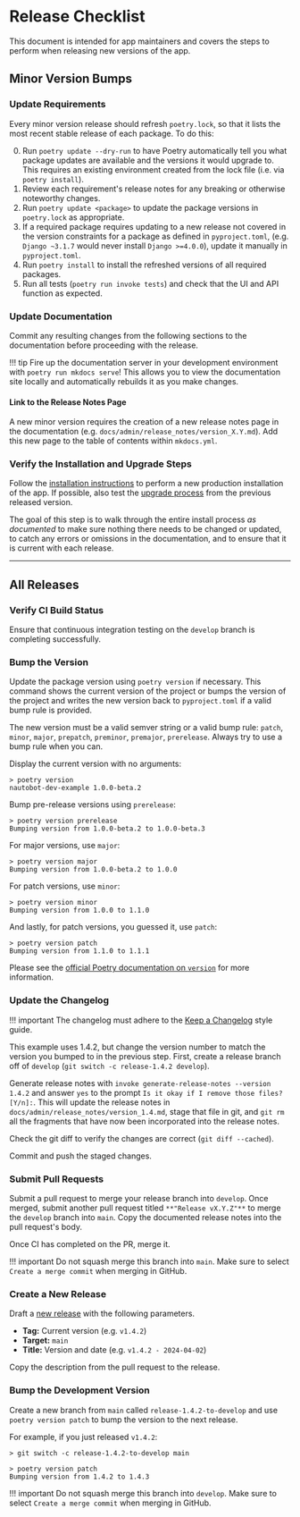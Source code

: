 # Release Checklist

This document is intended for app maintainers and covers the steps to perform when releasing new versions of the app.

## Minor Version Bumps

### Update Requirements

Every minor version release should refresh `poetry.lock`, so that it lists the most recent stable release of each package. To do this:

0. Run `poetry update --dry-run` to have Poetry automatically tell you what package updates are available and the versions it would upgrade to. This requires an existing environment created from the lock file (i.e. via `poetry install`).
1. Review each requirement's release notes for any breaking or otherwise noteworthy changes.
2. Run `poetry update <package>` to update the package versions in `poetry.lock` as appropriate.
3. If a required package requires updating to a new release not covered in the version constraints for a package as defined in `pyproject.toml`, (e.g. `Django ~3.1.7` would never install `Django >=4.0.0`), update it manually in `pyproject.toml`.
4. Run `poetry install` to install the refreshed versions of all required packages.
5. Run all tests (`poetry run invoke tests`) and check that the UI and API function as expected.

### Update Documentation

Commit any resulting changes from the following sections to the documentation before proceeding with the release.

!!! tip
    Fire up the documentation server in your development environment with `poetry run mkdocs serve`! This allows you to view the documentation site locally and automatically rebuilds it as you make changes.

#### Link to the Release Notes Page

A new minor version requires the creation of a new release notes page in the documentation (e.g. `docs/admin/release_notes/version_X.Y.md`). Add this new page to the table of contents within `mkdocs.yml`.

### Verify the Installation and Upgrade Steps

Follow the [installation instructions](../admin/install.md) to perform a new production installation of the app. If possible, also test the [upgrade process](../admin/upgrade.md) from the previous released version.

The goal of this step is to walk through the entire install process *as documented* to make sure nothing there needs to be changed or updated, to catch any errors or omissions in the documentation, and to ensure that it is current with each release.

---

## All Releases

### Verify CI Build Status

Ensure that continuous integration testing on the `develop` branch is completing successfully.

### Bump the Version

Update the package version using `poetry version` if necessary. This command shows the current version of the project or bumps the version of the project and writes the new version back to `pyproject.toml` if a valid bump rule is provided.

The new version must be a valid semver string or a valid bump rule: `patch`, `minor`, `major`, `prepatch`, `preminor`, `premajor`, `prerelease`. Always try to use a bump rule when you can.

Display the current version with no arguments:

```no-highlight
> poetry version
nautobot-dev-example 1.0.0-beta.2
```

Bump pre-release versions using `prerelease`:

```no-highlight
> poetry version prerelease
Bumping version from 1.0.0-beta.2 to 1.0.0-beta.3
```

For major versions, use `major`:

```no-highlight
> poetry version major
Bumping version from 1.0.0-beta.2 to 1.0.0
```

For patch versions, use `minor`:

```no-highlight
> poetry version minor
Bumping version from 1.0.0 to 1.1.0
```

And lastly, for patch versions, you guessed it, use `patch`:

```no-highlight
> poetry version patch
Bumping version from 1.1.0 to 1.1.1
```

Please see the [official Poetry documentation on `version`](https://python-poetry.org/docs/cli/#version) for more information.

### Update the Changelog

!!! important
    The changelog must adhere to the [Keep a Changelog](https://keepachangelog.com/) style guide.

This example uses 1.4.2, but change the version number to match the version you bumped to in the previous step. First, create a release branch off of `develop` (`git switch -c release-1.4.2 develop`).

Generate release notes with `invoke generate-release-notes --version 1.4.2` and answer `yes` to the prompt `Is it okay if I remove those files? [Y/n]:`. This will update the release notes in `docs/admin/release_notes/version_1.4.md`, stage that file in git, and `git rm` all the fragments that have now been incorporated into the release notes.

Check the git diff to verify the changes are correct (`git diff --cached`).

Commit and push the staged changes.

### Submit Pull Requests

Submit a pull request to merge your release branch into `develop`. Once merged, submit another pull request titled `**"Release vX.Y.Z"**` to merge the `develop` branch into `main`. Copy the documented release notes into the pull request's body.

Once CI has completed on the PR, merge it.

!!! important
    Do not squash merge this branch into `main`. Make sure to select `Create a merge commit` when merging in GitHub.

### Create a New Release

Draft a [new release](https://github.com/nautobot/nautobot-app-dev-example/releases/new) with the following parameters.

* **Tag:** Current version (e.g. `v1.4.2`)
* **Target:** `main`
* **Title:** Version and date (e.g. `v1.4.2 - 2024-04-02`)

Copy the description from the pull request to the release.

### Bump the Development Version

Create a new branch from `main` called `release-1.4.2-to-develop` and use `poetry version patch` to bump the version to the next release.

For example, if you just released `v1.4.2`:

```no-highlight
> git switch -c release-1.4.2-to-develop main

> poetry version patch
Bumping version from 1.4.2 to 1.4.3
```

!!! important
    Do not squash merge this branch into `develop`. Make sure to select `Create a merge commit` when merging in GitHub.
